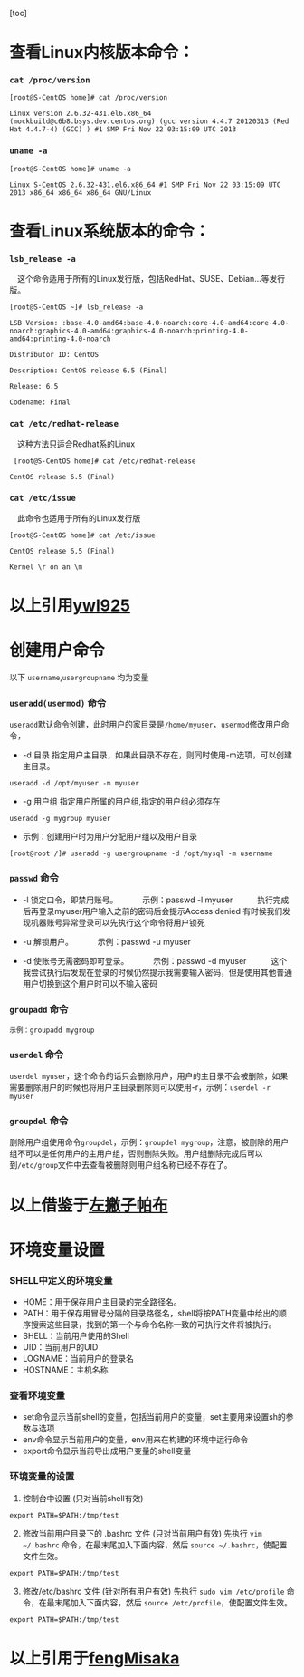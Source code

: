 [toc]
# 查看Linux内核版本命令：
### `cat /proc/version`
```shell
[root@S-CentOS home]# cat /proc/version

Linux version 2.6.32-431.el6.x86_64 (mockbuild@c6b8.bsys.dev.centos.org) (gcc version 4.4.7 20120313 (Red Hat 4.4.7-4) (GCC) ) #1 SMP Fri Nov 22 03:15:09 UTC 2013
```

### `uname -a`

```shell
[root@S-CentOS home]# uname -a

Linux S-CentOS 2.6.32-431.el6.x86_64 #1 SMP Fri Nov 22 03:15:09 UTC 2013 x86_64 x86_64 x86_64 GNU/Linux
```
# 查看Linux系统版本的命令：

### `lsb_release -a`

&emsp;这个命令适用于所有的Linux发行版，包括RedHat、SUSE、Debian…等发行版。

```shell
[root@S-CentOS ~]# lsb_release -a

LSB Version: :base-4.0-amd64:base-4.0-noarch:core-4.0-amd64:core-4.0-noarch:graphics-4.0-amd64:graphics-4.0-noarch:printing-4.0-amd64:printing-4.0-noarch

Distributor ID: CentOS

Description: CentOS release 6.5 (Final)

Release: 6.5

Codename: Final
```

### `cat /etc/redhat-release`
&emsp;这种方法只适合Redhat系的Linux
```shell
 [root@S-CentOS home]# cat /etc/redhat-release

CentOS release 6.5 (Final)
```

### `cat /etc/issue`

&emsp;此命令也适用于所有的Linux发行版

```shell
[root@S-CentOS home]# cat /etc/issue

CentOS release 6.5 (Final)

Kernel \r on an \m
```
# 以上引用[ywl925](https://www.cnblogs.com/ywl925/p/11083351.html)

# 创建用户命令

以下 `username`,`usergroupname` 均为变量

### `useradd(usermod)` 命令
`useradd`默认命令创建，此时用户的家目录是`/home/myuser`，`usermod`修改用户命令，

* -d 目录 指定用户主目录，如果此目录不存在，则同时使用-m选项，可以创建主目录。      
  
```shell
useradd -d /opt/myuser -m myuser
```

* -g 用户组 指定用户所属的用户组,指定的用户组必须存在

```shell
useradd -g mygroup myuser
```

* 示例：创建用户时为用户分配用户组以及用户目录  

```shell
[root@root /]# useradd -g usergroupname -d /opt/mysql -m username
```

### `passwd` 命令
* -l 锁定口令，即禁用账号。
          示例：passwd -l myuser
          执行完成后再登录myuser用户输入之前的密码后会提示Access denied
有时候我们发现机器账号异常登录可以先执行这个命令将用户锁死  
  
* -u 解锁用户。
          示例：passwd -u myuser  

* -d 使账号无需密码即可登录。
          示例：passwd -d myuser
          这个我尝试执行后发现在登录的时候仍然提示我需要输入密码，但是使用其他普通用户切换到这个用户时可以不输入密码

### `groupadd` 命令
    示例：groupadd mygroup

### `userdel` 命令
`userdel myuser`，这个命令的话只会删除用户，用户的主目录不会被删除，如果需要删除用户的时候也将用户主目录删除则可以使用-r，示例：`userdel -r myuser
`  

### `groupdel` 命令
删除用户组使用命令`groupdel`，示例：`groupdel mygroup`，注意，被删除的用户组不可以是任何用户的主用户组，否则删除失败。用户组删除完成后可以到`/etc/group`文件中去查看被删除则用户组名称已经不存在了。

# 以上借鉴于[左撇子帕布](https://blog.csdn.net/u011294519/java/article/details/89174272)

# 环境变量设置
### SHELL中定义的环境变量
* HOME：用于保存用户主目录的完全路径名。
* PATH：用于保存用冒号分隔的目录路径名，shell将按PATH变量中给出的顺序搜索这些目录，找到的第一个与命令名称一致的可执行文件将被执行。
* SHELL：当前用户使用的Shell
* UID：当前用户的UID
* LOGNAME：当前用户的登录名
* HOSTNAME：主机名称

### 查看环境变量
* set命令显示当前shell的变量，包括当前用户的变量，set主要用来设置sh的参数与选项
* env命令显示当前用户的变量，env用来在构建的环境中运行命令
* export命令显示当前导出成用户变量的shell变量

### 环境变量的设置
1. 控制台中设置 (只对当前shell有效)
```shell
export PATH=$PATH:/tmp/test 
```

2. 修改当前用户目录下的 .bashrc 文件 (只对当前用户有效)
先执行 `vim ~/.bashrc` 命令，在最末尾加入下面内容，然后 `source ~/.bashrc`，使配置文件生效。
```shell
export PATH=$PATH:/tmp/test
```  

3. 修改/etc/bashrc 文件 (针对所有用户有效)
先执行 `sudo vim /etc/profile` 命令，在最末尾加入下面内容，然后 `source /etc/profile`，使配置文件生效。
```shell
export PATH=$PATH:/tmp/test
```
# 以上引用于[fengMisaka](https://www.cnblogs.com/linuxAndMcu/p/11022532.html#_label1)

